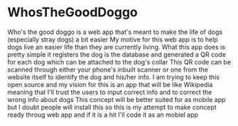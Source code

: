 # WhosTheGoodDoggo
Who's the good doggo is a web app that's meant to make the life of dogs (especially stray dogs) a bit easier
My motive for this web app is to help dogs live an easier life than they are currently living.
What this app does is pretty simple it registers the dog is the database  and generated a QR code for each dog which can be attached to the dog's collar
This QR code can be scanned through either your phone's inbuilt scanner or one from the website itself to identify the dog and his/her info.
I am trying to keep this open source and my vision for this is an app that will be like Wikipedia meaning that I'll trust the users to input correct info and to correct the wrong info about dogs
This concept will be better suited for as mobile app but I doubt people will install this so this is my attempt to make concept ready throug web app and if it is a hit I'll code it as an mobiel app  
